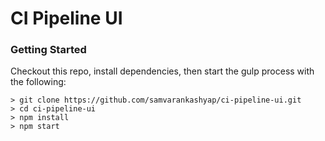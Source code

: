 # CI Pipeline UI

### Getting Started

Checkout this repo, install dependencies, then start the gulp process with the following:

```
> git clone https://github.com/samvarankashyap/ci-pipeline-ui.git
> cd ci-pipeline-ui
> npm install
> npm start
```
